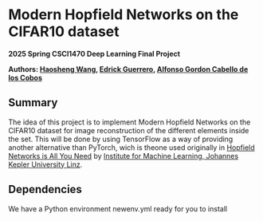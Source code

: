 # Modern Hopfield Networks on the CIFAR10 dataset
**2025 Spring CSCI1470 Deep Learning Final Project**

**Authors: [Haosheng Wang](https://github.com/Wonder947), [Edrick Guerrero](https://github.com/Edrickgro), [Alfonso Gordon Cabello de los Cobos](https://github.com/AlfonsoR-GordonCC)**

## Summary
The idea of this project is to implement Modern Hopfield Networks on the CIFAR10 dataset for image reconstruction of the different elements inside the set. This will be done by using TensorFlow as a way of providing another alternative than PyTorch, wich is theone used originally in [Hopfield Networks is All You Need](https://github.com/ml-jku/hopfield-layers) by [Institute for Machine Learning, Johannes Kepler University Linz](https://github.com/ml-jku).

## Dependencies
We have a Python environment newenv.yml ready for you to install

